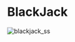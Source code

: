 # BlackJack

![blackjack_ss](https://github.com/user-attachments/assets/f99f6170-ce2c-4060-9bd9-edbc0be46295)
